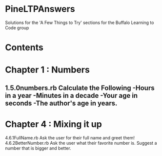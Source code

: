 PineLTPAnswers
==============

Solutions for the 'A Few Things to Try' sections for the Buffalo Learning to Code group

Contents
=====

Chapter 1 : Numbers
===
1.5.0numbers.rb 
	Calculate the Following
		-Hours in a year
		-Minutes in a decade
		-Your age in seconds
		-The author's age in years.
------
Chapter 4 : Mixing it up
===
4.6.1FullName.rb
	Ask the user for their full name and greet them!
4.6.2BetterNumber.rb
	Ask the user what their favorite number is. Suggest a number that is bigger and better.
	